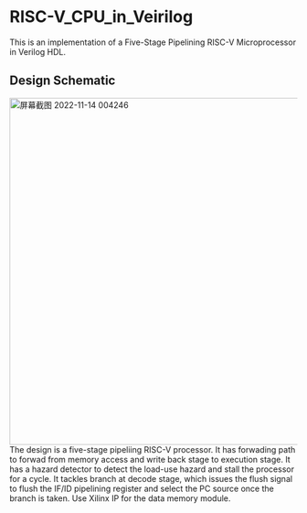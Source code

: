 # RISC-V_CPU_in_Veirilog
This is an implementation of a Five-Stage Pipelining RISC-V Microprocessor in Verilog HDL.
## Design Schematic
<img width="607" alt="屏幕截图 2022-11-14 004246" src="https://user-images.githubusercontent.com/107291837/201746535-2fe006cc-88c3-49e8-9825-ad0c08b35d28.png">
The design is a five-stage pipeliing RISC-V processor. It has forwading path to forwad from memory access and write back stage to execution stage. It has a hazard detector to detect the load-use hazard and stall the processor for a cycle. It tackles branch at decode stage, which issues the flush signal to flush the IF/ID pipelining register and select the PC source once the branch is taken. Use Xilinx IP for the data memory module.
